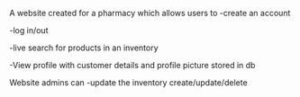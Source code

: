 A website created for a pharmacy which allows users to
-create an account

-log in/out

-live search for products in an inventory

-View profile with customer details and profile picture stored in db

Website admins can
-update the inventory create/update/delete
